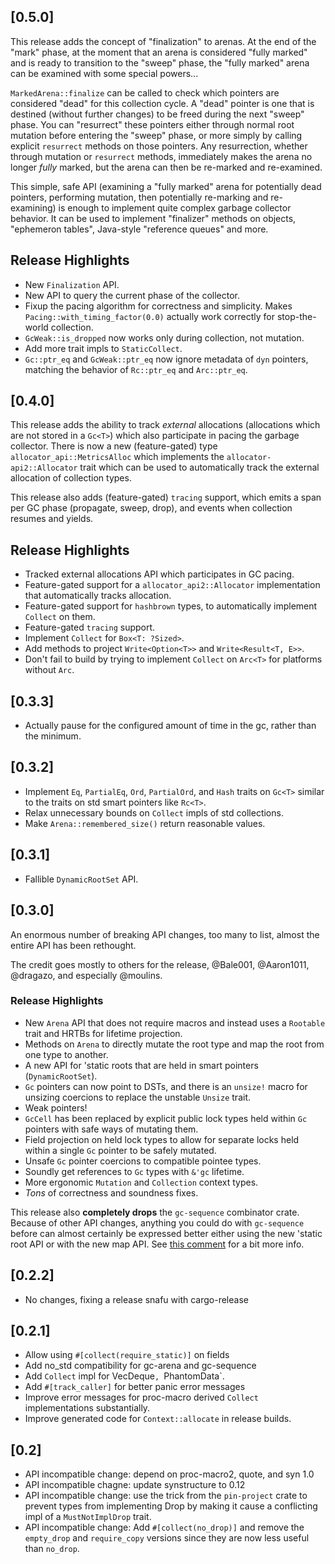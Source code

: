 ## [0.5.0]

This release adds the concept of "finalization" to arenas. At the end of the
"mark" phase, at the moment that an arena is considered "fully marked" and
is ready to transition to the "sweep" phase, the "fully marked" arena can be
examined with some special powers...

`MarkedArena::finalize` can be called to check which pointers are considered
"dead" for this collection cycle. A "dead" pointer is one that is destined
(without further changes) to be freed during the next "sweep" phase. You can
"resurrect" these pointers either through normal root mutation before entering
the "sweep" phase, or more simply by calling explicit `resurrect` methods
on those pointers. Any resurrection, whether through mutation or `resurrect`
methods, immediately makes the arena no longer *fully* marked, but the arena can
then be re-marked and re-examined.

This simple, safe API (examining a "fully marked" arena for potentially dead
pointers, performing mutation, then potentially re-marking and re-examining)
is enough to implement quite complex garbage collector behavior. It can be used
to implement "finalizer" methods on objects, "ephemeron tables", Java-style
"reference queues" and more.

## Release Highlights
* New `Finalization` API.
* New API to query the current phase of the collector.
* Fixup the pacing algorithm for correctness and simplicity. Makes
  `Pacing::with_timing_factor(0.0)` actually work correctly for stop-the-world
  collection.
* `GcWeak::is_dropped` now works only during collection, not mutation.
* Add more trait impls to `StaticCollect`.
* `Gc::ptr_eq` and `GcWeak::ptr_eq` now ignore metadata of `dyn` pointers,
  matching the behavior of `Rc::ptr_eq` and `Arc::ptr_eq`.

## [0.4.0]

This release adds the ability to track *external* allocations (allocations
which are not stored in a `Gc<T>`) which also participate in pacing the garbage
collector. There is now a new (feature-gated) type `allocator_api::MetricsAlloc`
which implements the `allocator-api2::Allocator` trait which can be used to
automatically track the external allocation of collection types.

This release also adds (feature-gated) `tracing` support, which emits a span
per GC phase (propagate, sweep, drop), and events when collection resumes and
yields.

## Release Highlights
- Tracked external allocations API which participates in GC pacing.
- Feature-gated support for a `allocator_api2::Allocator` implementation that
  automatically tracks allocation.
- Feature-gated support for `hashbrown` types, to automatically implement
  `Collect` on them.
- Feature-gated `tracing` support.
- Implement `Collect` for `Box<T: ?Sized>`.
- Add methods to project `Write<Option<T>>` and `Write<Result<T, E>>`.
- Don't fail to build by trying to implement `Collect` on `Arc<T>` for platforms
  without `Arc`.

## [0.3.3]
- Actually pause for the configured amount of time in the gc, rather than the
  minimum.

## [0.3.2]
- Implement `Eq`, `PartialEq`, `Ord`, `PartialOrd`, and `Hash` traits on `Gc<T>`
  similar to the traits on std smart pointers like `Rc<T>`.
- Relax unnecessary bounds on `Collect` impls of std collections.
- Make `Arena::remembered_size()` return reasonable values.

## [0.3.1]
- Fallible `DynamicRootSet` API.

## [0.3.0]

An enormous number of breaking API changes, too many to list, almost the entire
API has been rethought.

The credit goes mostly to others for the release, @Bale001, @Aaron1011,
@dragazo, and especially @moulins.

### Release Highlights
- New `Arena` API that does not require macros and instead uses a `Rootable`
  trait and HRTBs for lifetime projection.
- Methods on `Arena` to directly mutate the root type and map the root from one
  type to another.
- A new API for 'static roots that are held in smart pointers
  (`DynamicRootSet`).
- `Gc` pointers can now point to DSTs, and there is an `unsize!` macro for
  unsizing coercions to replace the unstable `Unsize` trait.
- Weak pointers!
- `GcCell` has been replaced by explicit public lock types held within `Gc`
  pointers with safe ways of mutating them.
- Field projection on held lock types to allow for separate locks held within a
  single `Gc` pointer to be safely mutated.
- Unsafe `Gc` pointer coercions to compatible pointee types.
- Soundly get references to `Gc` types with `&'gc` lifetime.
- More ergonomic `Mutation` and `Collection` context types.
- *Tons* of correctness and soundness fixes.

This release also **completely drops** the `gc-sequence` combinator crate.
Because of other API changes, anything you could do with `gc-sequence` before
can almost certainly be expressed better either using the new 'static root API
or with the new map API. See [this comment](https://github.com/kyren/gc-arena/pull/50#issuecomment-1538421347) for a bit more info.

## [0.2.2]
- No changes, fixing a release snafu with cargo-release

## [0.2.1]
- Allow using `#[collect(require_static)]` on fields
- Add no_std compatibility for gc-arena and gc-sequence
- Add `Collect` impl for VecDeque`, `PhantomData`.
- Add `#[track_caller]` for better panic error messages
- Improve error messages for proc-macro derived `Collect` implementations
  substantially.
- Improve generated code for `Context::allocate` in release builds.

## [0.2]
- API incompatible change: depend on proc-macro2, quote, and syn 1.0
- API incompatible chagne: update synstructure to 0.12
- API incompatible change: use the trick from the `pin-project` crate to prevent
  types from implementing Drop by making it cause a conflicting impl of a
  `MustNotImplDrop` trait.
- API incompatible change: Add `#[collect(no_drop)]` and remove the `empty_drop`
  and `require_copy` versions since they are now less useful than `no_drop`.

